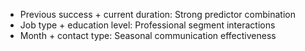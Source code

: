   - Previous success + current duration: Strong predictor combination
  - Job type + education level: Professional segment interactions
  - Month + contact type: Seasonal communication effectiveness